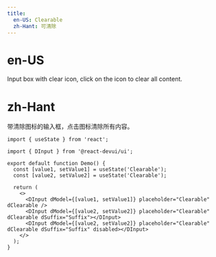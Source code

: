 ```yaml
---
title:
  en-US: Clearable
  zh-Hant: 可清除
---
```


# en-US

Input box with clear icon, click on the icon to clear all content.

# zh-Hant

带清除图标的输入框，点击图标清除所有内容。

```tsx
import { useState } from 'react';

import { DInput } from '@react-devui/ui';

export default function Demo() {
  const [value1, setValue1] = useState('Clearable');
  const [value2, setValue2] = useState('Clearable');

  return (
    <>
      <DInput dModel={[value1, setValue1]} placeholder="Clearable" dClearable />
      <DInput dModel={[value2, setValue2]} placeholder="Clearable" dClearable dSuffix="Suffix"></DInput>
      <DInput dModel={[value2, setValue2]} placeholder="Clearable" dClearable dSuffix="Suffix" disabled></DInput>
    </>
  );
}
```
